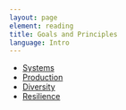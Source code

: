 ```yaml
---
layout: page
element: reading
title: Goals and Principles                
language: Intro
---
```


- [Systems](http://blogs.ifas.ufl.edu/trec/2018/05/25/agroecology-first-principle-system/)
- [Production](https://www.nationalgeographic.com/foodfeatures/feeding-9-billion/)
- [Diversity](http://www.fao.org/agroecology/knowledge/10-elements/diversity/en/)
- [Resilience](http://www.fao.org/agroecology/knowledge/10-elements/balance/en/)